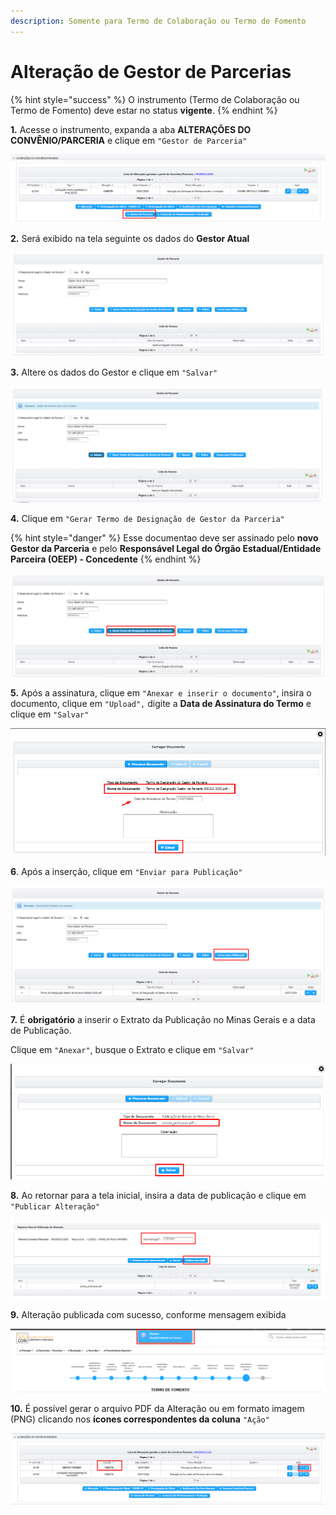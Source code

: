 ```yaml
---
description: Somente para Termo de Colaboração ou Termo de Fomento
---
```


# Alteração de Gestor de Parcerias

{% hint style="success" %}
O instrumento (Termo de Colaboração ou Termo de Fomento) deve estar no status **vigente**.
{% endhint %}

**1.** Acesse o instrumento, expanda a aba **ALTERAÇÕES DO CONVÊNIO/PARCERIA**  e clique em `"Gestor de Parceria"`

![](<../../../.gitbook/assets/image (325) (1).png>)

**2.** Será exibido na tela seguinte os dados do **Gestor Atual**

![](<../../../.gitbook/assets/image (306) (1).png>)

**3.** Altere os dados do Gestor e clique em `"Salvar"`

![](<../../../.gitbook/assets/image (326) (1).png>)

**4.** Clique em `"Gerar Termo de Designação de Gestor da Parceria"`

{% hint style="danger" %}
Esse documentao deve ser assinado pelo **novo Gestor da Parceria** e pelo **Responsável Legal do Órgão Estadual/Entidade Parceira (OEEP) - Concedente**
{% endhint %}

![](<../../../.gitbook/assets/image (311) (1).png>)

**5.** Após a assinatura, clique em `"Anexar e inserir o documento"`, insira o documento, clique em `"Upload",` digite a **Data de Assinatura do Termo** e clique em `"Salvar"`

![](<../../../.gitbook/assets/image (319) (1).png>)

**6**. Após a inserção, clique em `"Enviar para Publicação"`

![](<../../../.gitbook/assets/image (337) (1).png>)

**7.** É **obrigatório** a inserir o Extrato da Publicação no Minas Gerais e a data de Publicação.&#x20;

Clique em `"Anexar"`, busque o Extrato e clique em `"Salvar"`

![](<../../../.gitbook/assets/image (316) (1).png>)

**8.** Ao retornar para a tela inicial, insira a data de publicação e clique em `"Publicar Alteração"`

![](<../../../.gitbook/assets/image (312) (1).png>)

**9.** Alteração publicada com sucesso, conforme mensagem exibida

![](<../../../.gitbook/assets/image (305) (1).png>)

**10.** É possível gerar o arquivo PDF da Alteração ou em formato imagem (PNG) clicando nos **ícones correspondentes da coluna** `"Ação"`

![](<../../../.gitbook/assets/image (314) (1).png>)
